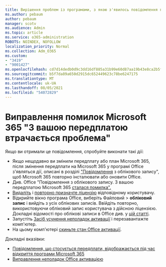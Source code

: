 ```yaml
---
title: Вирішення проблем із програмами, з якою з'явилось повідомлення про передплату
ms.author: pebaum
author: pebaum
manager: scotv
ms.audience: Admin
ms.topic: article
ms.service: o365-administration
ROBOTS: NOINDEX, NOFOLLOW
localization_priority: Normal
ms.collection: Adm_O365
ms.custom:
- "3419"
- "9001427"
ms.openlocfilehash: cd7d14dedb0d9c3dd16df885a31b99e60d87aa19b43e8ca2b5f46e6ce7b5e035
ms.sourcegitcommit: b5f7da89a650d2915dc652449623c78be6247175
ms.translationtype: MT
ms.contentlocale: uk-UA
ms.lasthandoff: 08/05/2021
ms.locfileid: "54072829"
---
```

# <a name="fixing-the-microsoft-365-apps-weve-run-into-a-problem-with-your-subscription-message"></a>Виправлення помилок Microsoft 365 "З вашою передплатою втрачається проблема"

Якщо ви отримали це повідомлення, спробуйте виконати такі дії:

- Якщо нещодавно ви змінили передплату або план Microsoft 365, після змінення передплати на Microsoft 365 у програмі Office з'являться дії, описані в розділі ["Повідомлення](https://support.office.com/article/account-notice-appears-in-office-after-switching-office-365-plans-857dc33a-1efc-4ce7-ac3f-ef616314e27d) з облікового запису", щоб Microsoft 365 повторно інсталювати або оновити Office.
- Див. Office "Повідомлення з облікового запису. З вашою передплатою Microsoft 365 [сталася помилка".](https://support.office.com/article/office-error-account-notice-we-ve-run-into-a-problem-with-your-office-365-subscription-17f71ecb-f53c-4f3d-ae18-7230ca1594c1) 
- [Видаліть](https://docs.microsoft.com/microsoft-365/admin/manage/remove-licenses-from-users) і [повторно призначте ліцензію](https://docs.microsoft.com/microsoft-365/admin/manage/assign-licenses-to-users) відповідному користувачу.
- Відкрийте вікно програма Office, виберіть Файловий  >  **обліковий запис** і вийдіть з усіх облікових записів. Ввійдіть повторно, використовуючи обліковий запис користувача з дійсною ліцензією. Докладні відомості про облікові записи в Office див. у [цій статті](https://support.office.com/article/628ea040-f265-49de-b986-be09c3ebf8a9).
- Запустіть [Засіб усунення неполадок активації](https://aka.ms/SARA-OfficeActivation-Alchemy) і перезавантажте комп'ютер.
- На цьому комп'ютері [скиньте стан Office активації](https://docs.microsoft.com/office365/troubleshoot/activation/reset-office-365-proplus-activation-state).

Докладні вказівки:
- [Повідомлення, що стосується передплати, відображається під час відкриття програми Microsoft 365](https://support.office.com/article/4cabe32c-f594-4c0e-9191-3d3ade10cceb)
- [Виправлення неполадок Office активацією](https://support.office.com/article/0d23d3c0-c19c-4b2f-9845-5344fedc4380)
